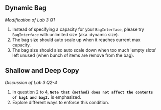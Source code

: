 ## Dynamic Bag
*Modification of Lab 3 Q1*

1. Instead of specifying a capacity for your `BagInterface`, please try `BagInterface` with unlimited size (aka. dynamic size).
2. The bag size should auto scale up when it reaches current max capacity.
3. Ths bag size should also auto scale down when too much 'empty slots' left unused (when bunch of items are remove from the bag).

## Shallow and Deep Copy
*Discussion of Lab 3 Q2-4*

1. In question 2 to 4, **`Note that {method} does not affect the contents of bag1 and bag2.`** is emphasized.
2. Explore different ways to enforce this condition.